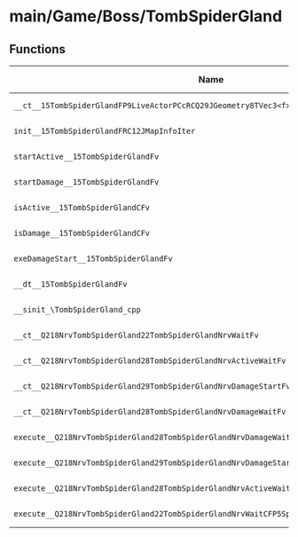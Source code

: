 # main/Game/Boss/TombSpiderGland

## Functions

| Name | Address | Match % |
|------|---------|---------|
| `__ct__15TombSpiderGlandFP9LiveActorPCcRCQ29JGeometry8TVec3<f>RCQ29JGeometry8TVec3<f>PCc` | `0x80084424` | :x: (0.0%) |
| `init__15TombSpiderGlandFRC12JMapInfoIter` | `0x800844A4` | :x: (0.0%) |
| `startActive__15TombSpiderGlandFv` | `0x800844EC` | :x: (0.0%) |
| `startDamage__15TombSpiderGlandFv` | `0x8008452C` | :x: (0.0%) |
| `isActive__15TombSpiderGlandCFv` | `0x80084534` | :x: (0.0%) |
| `isDamage__15TombSpiderGlandCFv` | `0x8008453C` | :x: (0.0%) |
| `exeDamageStart__15TombSpiderGlandFv` | `0x80084594` | :x: (0.0%) |
| `__dt__15TombSpiderGlandFv` | `0x800845F8` | :x: (0.0%) |
| `__sinit_\TombSpiderGland_cpp` | `0x80084650` | :x: (0.0%) |
| `__ct__Q218NrvTombSpiderGland22TombSpiderGlandNrvWaitFv` | `0x8008468C` | :x: (0.0%) |
| `__ct__Q218NrvTombSpiderGland28TombSpiderGlandNrvActiveWaitFv` | `0x8008469C` | :x: (0.0%) |
| `__ct__Q218NrvTombSpiderGland29TombSpiderGlandNrvDamageStartFv` | `0x800846AC` | :x: (0.0%) |
| `__ct__Q218NrvTombSpiderGland28TombSpiderGlandNrvDamageWaitFv` | `0x800846BC` | :x: (0.0%) |
| `execute__Q218NrvTombSpiderGland28TombSpiderGlandNrvDamageWaitCFP5Spine` | `0x800846CC` | :x: (0.0%) |
| `execute__Q218NrvTombSpiderGland29TombSpiderGlandNrvDamageStartCFP5Spine` | `0x80084718` | :x: (0.0%) |
| `execute__Q218NrvTombSpiderGland28TombSpiderGlandNrvActiveWaitCFP5Spine` | `0x80084720` | :x: (0.0%) |
| `execute__Q218NrvTombSpiderGland22TombSpiderGlandNrvWaitCFP5Spine` | `0x8008476C` | :x: (0.0%) |